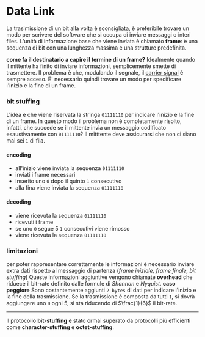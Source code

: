 # Data Link

La trasimissione di un bit alla volta è sconsigliata, è preferibile trovare un modo per scrivere del software che si occupa di inviare messaggi o interi files.
L'unità di informazione base che viene inviata è chiamato **frame**: è una sequenza di bit con una lunghezza massima e una strutture predefinita.

**come fa il destinatario a capire il termine di un frame?**
Idealmente quando il mittente ha finito di inviare informazioni, semplicemente smette di trasmettere.
Il problema è che, modulando il segnale, il [carrier signal](./02-livello_fisico.md) è sempre acceso.
E' necessario quindi trovare un modo per specificare l'inizio e la fine di un frame.

### bit stuffing
L'idea è che viene riservata la stringa `01111110` per indicare l'inizio e la fine di un frame.
In questo modo il problema non è completamente risolto, infatti, che succede se il mittente invia un messaggio codificato esaustivamente con `01111110`?
Il mitttente deve assicurarsi che non ci siano mai sei `1` di fila.
#### encoding
- all'inizio viene inviata la sequenza `01111110`
- inviati i frame necessari
- inserito uno `0` dopo il quinto `1` consecutivo
- alla fina viene inviata la sequenza `01111110`
#### decoding
- viene ricevuta la sequenza `01111110`
- ricevuti i frame
- se uno `0` segue 5 `1` consecutivi viene rimosso
- viene ricevuta la sequenza `01111110`

### limitazioni
per poter rappresentare correttamente le informazioni è necessario inviare extra dati rispetto al messaggio di partenza (*frame iniziale, frame finale, bit stuffing*)
Queste informazioni aggiuntive vengono chiamate **overhead** che riduece il bit-rate definito dalle formule di *Shannon* e *Nyquist*.
**caso peggiore**
Sono costantemente aggiunti `2 bytes` di dati per indicare l'inizio e la fine della trasmissione.
Se la trasmissione è composta da tutti `1`, si dovrà aggiungere uno `0` ogni 5, si sta riducendo di $\frac{1}{6}$ il bit-rate.

---
Il protocollo **bit-stuffing** è stato ormai superato da protocolli più efficienti come **character-stuffing** e **octet-stuffing**.
